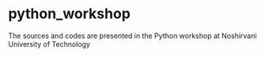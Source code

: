 # python_workshop
 The sources and codes are presented in the Python workshop at Noshirvani University of Technology 
